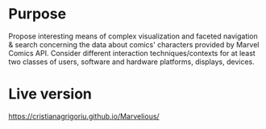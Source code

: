 # Purpose
Propose interesting means of complex visualization and faceted navigation & search concerning the data about comics' characters provided by Marvel Comics API. Consider different interaction techniques/contexts for at least two classes of users, software and hardware platforms, displays, devices.

# Live version
https://cristianagrigoriu.github.io/Marvelious/
